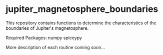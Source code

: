 # jupiter_magnetosphere_boundaries
This repository contains functions to determine the characteristics of the 
boundaries of Jupiter's magnetosphere.

Required Packages:
numpy
spiceypy

More description of each routine coming soon...

